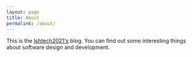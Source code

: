 ```yaml
---
layout: page
title: About
permalink: /about/
---
```


This is the [lshtech2021's][lshtech2021] blog. You can find out some interesting things about software design and development.

[lshtech2021]: https://github.com/lshtech2021
